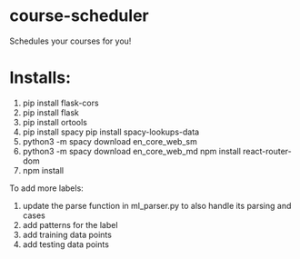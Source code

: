 # course-scheduler
Schedules your courses for you!


# Installs:
1. pip install flask-cors
2. pip install flask
3. pip install ortools
4. pip install spacy
pip install spacy-lookups-data
5. python3 -m spacy download en_core_web_sm
6. python3 -m spacy download en_core_web_md
npm install react-router-dom
6. npm install




To add more labels:
1. update the parse function in ml_parser.py to also handle its parsing and cases
2. add patterns for the label
3. add training data points
4. add testing data points